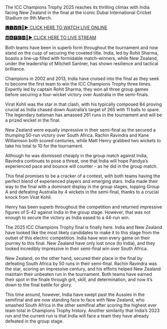 The ICC Champions Trophy 2025 reaches its thrilling climax with India facing New Zealand in the final at the iconic Dubai International Cricket Stadium on 9th March.

[🅻🅸🆅🅴🔴▶️ CLICK HERE TO WATCH LIVE ONLINE](https://ensvivallstreamsportsworld.blogspot.com/)

[🆆🅰🆃🅲🅷🔴▶️ CLICK HERE TO LIVE STREAM](https://ensvivallstreamsportsworld.blogspot.com/)

Both teams have been in superb form throughout the tournament and now stand on the cusp of securing the coveted title. India, led by Rohit Sharma, boasts a line-up filled with formidable match-winners, while New Zealand, under the leadership of Mitchell Santner, has shown resilience and tactical brilliance.

Champions in 2002 and 2013, India have cruised into the final as they seek to become the first team to win the ICC Champions Trophy three times. Expertly led by captain Rohit Sharma, they won all three group games before securing a four-wicket victory over Australia in the semi-finals.

Virat Kohli was the star in that clash, with his typically composed 84 proving crucial as India chased down Australia’s target of 265 with 11 balls to spare. The legendary batsman has amassed 261 runs in the tournament and will be a prized wicket in the final.

New Zealand were equally impressive in their semi-final as the secured a thumping 50-run victory over South Africa. Rachin Ravindra and Kane Williamson both scored centuries, while Matt Henry grabbed two wickets to take his total to 10 for the tournament.

Although he was dismissed cheaply in the group match against India, Ravindra continues to pose a threat, one that India will hope Pandya’s experienced pace and bounce will counter – as he did in the group match.

This final promises to be a cracker of a contest, with both teams having the perfect blend of experienced players and emerging stars. India made their way to the final with a dominant display in the group stages, topping Group A and defeating Australia by 4 wickets in the semi-final, thanks to a crucial knock from Virat Kohli.

Henry has been superb throughout the competition and returned impressive figures of 5-42 against India in the group stage. However, that was not enough to secure the victory as India eased to a 44-run win.

The 2025 ICC Champions Trophy final is finally here. India and New Zealand have looked like the most likely candidates to make it to this stage from the outset of this electric competition. India have won every game on their journey to this final. New Zealand have only lost once (to India), and they looked incredibly impressive in their semi-final win over South Africa.

New Zealand, on the other hand, secured their place in the final by defeating South Africa by 50 runs in their semi-final. Rachin Ravindra was the star, scoring an impressive century, and his efforts helped New Zealand maintain their unbeaten run in the tournament. Both teams have earned their spot in the finale through grit, skill, and determination, and now it’s down to the final battle for glory.

This time around, however, India have swept past the Aussies in the semifinal and are now standing face to face with New Zealand, who smashed South Africa in the other semifinal after scoring the highest ever team total in Champions Trophy history. Another similarity that India’s 2023 run and the current run is that India will face a team they have already defeated in the group stage.

